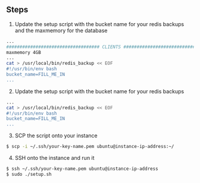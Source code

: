 ## Steps
1. Update the setup script with the bucket name for your redis backups and the maxmemory for the database
  ```bash
  ...
  ################################### CLIENTS ####################################
  maxmemory 4GB
  ...
  cat > /usr/local/bin/redis_backup << EOF
  #!/usr/bin/env bash
  bucket_name=FILL_ME_IN
  ...
  ```

2. Update the setup script with the bucket name for your redis backups
  ```bash
  ...
  cat > /usr/local/bin/redis_backup << EOF
  #!/usr/bin/env bash
  bucket_name=FILL_ME_IN
  ...
  ```

3. SCP the script onto your instance
  ```bash
  $ scp -i ~/.ssh/your-key-name.pem ubuntu@instance-ip-address:~/
  ```

4. SSH onto the instance and run it
  ```bash
  $ ssh ~/.ssh/your-key-name.pem ubuntu@instance-ip-address
  $ sudo ./setup.sh
  ```
